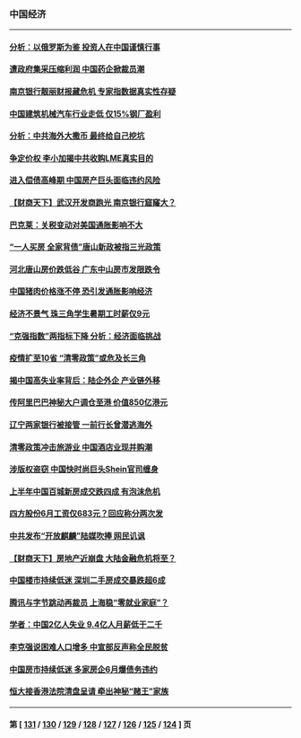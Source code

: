 ### 中国经济
---
#### [分析：以俄罗斯为鉴 投资人在中国谨慎行事](../../pages/ncid283/n13774847.md) 
#### [遭政府集采压缩利润 中国药企掀裁员潮](../../pages/ncid283/n13774969.md) 
#### [南京银行靓丽财报藏危机 专家指数据真实性存疑](../../pages/ncid283/n13774943.md) 
#### [中国建筑机械汽车行业走低 仅15%钢厂盈利](../../pages/ncid283/n13774515.md) 
#### [分析：中共海外大撒币 最终给自己挖坑](../../pages/ncid283/n13774335.md) 
#### [争定价权 李小加揭中共收购LME真实目的](../../pages/ncid283/n13774609.md) 
#### [进入偿债高峰期 中国房产巨头面临违约风险](../../pages/ncid283/n13774314.md) 
#### [【财商天下】武汉开发商跑光 南京银行窟窿大？](../../pages/ncid283/n13774272.md) 
#### [巴克莱：关税变动对美国通胀影响不大](../../pages/ncid283/n13774227.md) 
#### [“一人买房 全家背债”唐山新政被指三光政策](../../pages/ncid283/n13774239.md) 
#### [河北唐山房价跌低谷 广东中山房市发限跌令](../../pages/ncid283/n13774050.md) 
#### [中国猪肉价格涨不停 恐引发通胀影响经济](../../pages/ncid283/n13773973.md) 
#### [经济不景气 珠三角学生暑期工时薪仅9元](../../pages/ncid283/n13773780.md) 
#### [“克强指数”两指标下降 分析：经济面临挑战](../../pages/ncid283/n13773481.md) 
#### [疫情扩至10省 “清零政策”或危及长三角](../../pages/ncid283/n13773328.md) 
#### [揭中国高失业率背后：陆企外企 产业链外移](../../pages/ncid283/n13773429.md) 
#### [传阿里巴巴神秘大户调仓至港 价值850亿港元](../../pages/ncid283/n13773070.md) 
#### [辽宁两家银行被接管 一前行长曾潜逃海外](../../pages/ncid283/n13773206.md) 
#### [清零政策冲击旅游业 中国酒店业现并购潮](../../pages/ncid283/n13773142.md) 
#### [涉版权盗窃 中国快时尚巨头Shein官司缠身](../../pages/ncid283/n13772674.md) 
#### [上半年中国百城新房成交跌四成 有泡沫危机](../../pages/ncid283/n13772559.md) 
#### [四方股份6月工资仅683元？回应称分两次发](../../pages/ncid283/n13772458.md) 
#### [中共发布“开放麒麟”陆媒吹捧 网民讥讽](../../pages/ncid283/n13772308.md) 
#### [【财商天下】房地产近崩盘 大陆金融危机将至？](../../pages/ncid283/n13771665.md) 
#### [中国楼市持续低迷 深圳二手房成交暴跌超6成](../../pages/ncid283/n13771693.md) 
#### [腾讯与字节跳动再裁员 上海稳“零就业家庭”？](../../pages/ncid283/n13771622.md) 
#### [学者：中国2亿人失业 9.4亿人月薪低于二千](../../pages/ncid283/n13771649.md) 
#### [李克强说困难人口增多 中宣部反声称全民脱贫](../../pages/ncid283/n13771627.md) 
#### [中国房市持续低迷 多家房企6月爆债务违约](../../pages/ncid283/n13771623.md) 
#### [恒大接香港法院清盘呈请 牵出神秘“赌王”家族](../../pages/ncid283/n13771611.md) 

---
#### 第 [ [131](./131.md) / [130](./130.md) / [129](./129.md) / [128](./128.md) / [127](./127.md) / [126](./126.md) / [125](./125.md) / [124](./124.md) ] 页
